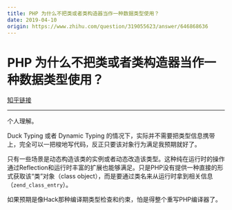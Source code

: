 ```yaml
---
title: PHP 为什么不把类或者类构造器当作一种数据类型使用？
date: 2019-04-10
origin: https://www.zhihu.com/question/319055623/answer/646868636
---
```

# PHP 为什么不把类或者类构造器当作一种数据类型使用？

[知乎链接](https://www.zhihu.com/question/319055623/answer/646868636)

---------

<span class="RichText ztext CopyrightRichText-richText" itemprop="text"><p>个人理解。</p><p>Duck Typing 或者 Dynamic Typing 的情况下，实际并不需要把类型信息携带上，完全可以一把梭地写代码，反正只要该对象行为满足我预期就好了。</p><p>只有一些场景是动态构造该类的实例或者动态改造该类型。这种纯在运行时的操作通过Reflection和运行时丰富的扩展也能够满足。只是PHP没有提供一种直接的形式获取该“类”对象（class object），而是要通过类名来从运行时拿到相关信息（<code>zend_class_entry</code>）。</p><p>如果预期是像Hack那种编译期类型检查和约束，怕是得整个重写PHP编译器了。</p></span>